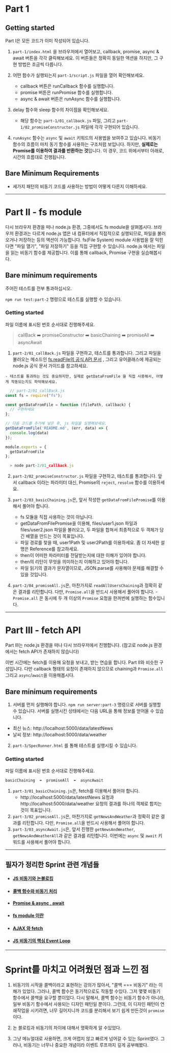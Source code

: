 # Part 1
## Getting started

Part I은 모든 코드가 이미 작성되어 있습니다.

1. `part-1/index.html` 을 브라우저에서 열어보고, callback, promise, async & await 버튼을 각각 클릭해보세요. 이 버튼들은 정확히 동일한 액션을 하지만, 그 구현 방법은 조금씩 다릅니다.
2. 어떤 함수가 실행되는지 `part-1/script.js` 파일을 열어 확인해보세요. 
   - callback 버튼은 runCallback 함수를 실행합니다.
   - promise 버튼은 runPromise 함수를 실행합니다.
   - async & await 버튼은 runAsync 함수를 실행합니다.
3. delay 함수와 sleep 함수의 차이점을 확인해보세요.
   - 해당 함수는 `part-1/01_callback.js` 파일, 그리고 `part-1/02_promiseConstructor.js` 파일에 각각 구현되어 있습니다. 

4. `runAsync` 함수는 `async` 및 `await` 키워드의 사용법을 보여주고 있습니다. 비동기 함수의 흐름이 마치 동기 함수를 사용하는 구조처럼 보입니다. 하지만, **실제로는 Promise를 이용하여 결과를 반환하는 것**입니다. 이 경우, 코드 위에서부터 아래로, 시간의 흐름대로 진행됩니다. 

## Bare Minimum Requirements

- 세가지 패턴의 비동기 코드를 사용하는 방법이 어떻게 다른지 이해하세요.

---------------

# Part II - fs module

다시 브라우저 환경을 떠나 node.js 환경, 그중에서도 fs module을 살펴봅시다. 브라우저 환경과는 다르게 node.js 앱은 내 컴퓨터에서 직접적으로 실행되므로, 파일을 불러오거나 저장하는 등의 액션이 가능합니다. fs(File System) module 사용법을 잘 익힌다면 "파일 열기", "파일 저장하기" 등을 직접 구현할 수 있습니다. node.js 에서는 파일을 읽는 비동기 함수를 제공합니다. 이를 통해 callback, Promise 구현을 실습해봅시다.
  
## Bare minimum requirements

주어진 테스트를 전부 통과하십시오.

`npm run test:part-2` 명령으로 테스트를 실행할 수 있습니다.
  
### Getting started

  파일 이름에 표시된 번호 순서대로 진행해주세요.
  
>   callBack  ➡️  promiseConstructor  ➡️  basicChaining  ➡️  promiseAll  ➡️  asyncAwait
  
  1. `part-2/01_callBack.js` 파일을 구현하고, 테스트를 통과합니다. 그리고 파일을 불러오는 메소드인 [fs.readFile의 공식 API 문서](https://nodejs.org/dist/latest-v14.x/docs/api/fs.html#fs_fs_readfile_path_options_callback) , 그리고 유어클래스에 제공되는 node.js 공식 문서 가이드를 참고하세요.
  
    - 테스트를 통과하는 것도 중요하지만, 실제로 getDataFromFile 을 직접 사용해서, 어떻게 작동되는지도 파악해보세요.
  
 
```js
  // part-2/01_callBack.js
const fs = require("fs");

const getDataFromFile = function (filePath, callback) {
  // 구현하세요
};

// 다음 코드를 추가해 넣은 후, js 파일을 실행해보세요.
getDataFromFile('README.md', (err, data) => {
  console.log(data)
});

module.exports = {
  getDataFromFile
};
```
```js
  > node part-2/01_callback.js
```
2. `part-2/02_promiseConstructor.js` 파일을 구현하고, 테스트를 통과합니다. 앞서 callback 이라는 파라미터 대신, Promise의 `reject`, `resolve` 함수를 이용하세요.
  
3. `part-2/03_basicChaining.js`은, 앞서 작성한 `getDataFromFilePromise`를 이용해서 풀어야 합니다.

   -  fs 모듈을 직접 사용하는 것이 아닙니다.
   - getDataFromFilePromise을 이용해, files/user1.json 파일과 files/user2.json 파일을 불러오고, 두 파일을 합쳐서 최종적으로 두 객체가 담긴 배열을 만드는 것이 목표입니다.
   - 파일 경로를 찾을 때, user1Path 및 user2Path를 이용하세요. 좀 더 자세한 설명은 Reference를 참고하세요.
   - then이 어떠한 파라미터를 전달받는지에 대한 이해가 있어야 합니다.
   - then의 리턴이 무엇을 의미하는지 이해하고 있어야 합니다.
   - 파일 읽기의 결과가 문자열이므로, JSON.parse를 사용해야 문제를 해결할 수 있을 것입니다.

  4. `part-2/04_promiseAll.js`은, 마찬가지로 `readAllUsersChaining`과 정확히 같은 결과를 리턴합니다. 다만, `Promise.all`을 반드시 사용해서 풀어야 합니다.
    - `Promise.all` 은 동시에 두 개 이상의 `Promise` 요청을 한꺼번에 실행하는 함수입니다.

---------------
  
  # Part III - fetch API


Part III는 node.js 환경을 떠나 다시 브라우저에서 진행합니다. (참고로 node.js 환경에서는 fetch API가 존재하지 않습니다)

이번 시간에는 fetch를 이용해 요청을 보내고, 받는 연습을 합니다. Part II와 비슷한 구성입니다. 다만 callback 형태의 요청이 존재하지 않으므로 chaining과 `Promise.all` 그리고 `async`/`await`을 이용해봅시다.

## Bare minimum requirements
1. 서버를 먼저 실행해야 합니다.
`npm run server:part-3` 명령으로 서버를 실행할 수 있습니다. 서버를 실행시킨 상태에서는 다음 URL을 통해 정보를 얻어올 수 있습니다.
- 최신 뉴스: http://localhost:5000/data/latestNews
- 날씨 정보: http://localhost:5000/data/weather

2. `part-3/SpecRunner.html` 를 통해 테스트를 실행시킬 수 있습니다.

### Getting started

파일 이름에 표시된 번호 순서대로 진행해주세요.
```js
basicChaining  ➡️  promiseAll  ➡️  asyncAwait
```
1. `part-3/01_basicChaining.js`은, fetch를 이용해서 풀어야 합니다.
   - http://localhost:5000/data/latestNews 요청과 http://localhost:5000/data/weather 요청의 결과를 하나의 객체로 합치는 것이 목표입니다.
2. `part-3/02_promiseAll.js`은, 마찬가지로 `getNewsAndWeather`과 정확히 같은 결과를 리턴합니다. 다만, `Promise.all`을 반드시 사용해서 풀어야 합니다.
3. `part-3/03_asyncAwait.js`은, 앞서 진행한 `getNewsAndWeather`, `getNewsAndWeatherAll`과 같은 결과를 리턴합니다. 이번에는 `async` 및 `await` 키워드를 사용해서 풀어야 합니다.

--------

## 필자가 정리한 Sprint 관련 개념들

- #### [JS 비동기와 논블로킹](https://velog.io/@gil0127/JS-%EB%B9%84%EB%8F%99%EA%B8%B0-asynchronous) 

- #### [콜백 함수와 비동기 처리](https://velog.io/@gil0127/%EC%BD%9C-%EC%8A%A4%ED%83%9D%EA%B3%BC-%EB%B9%84%EB%8F%99%EA%B8%B0-%ED%95%A8%EC%88%98)

- #### [Promise & async , await](https://velog.io/@gil0127/Promise-async-await)

- #### [fs module 이란](https://velog.io/@gil0127/fs-module-%EC%9D%B4%EB%9E%80)

- #### [AJAX 와 fetch](https://velog.io/@gil0127/%EB%82%A0%EC%94%A8-API-Sprint-%EC%A7%84%ED%96%89%ED%95%98%EB%A9%B4%EC%84%9C-%EB%B0%B0%EC%9A%B4-%EC%A0%90)

- #### [JS 비동기의 핵심 Event Loop](https://velog.io/@gil0127/JS-%EB%B9%84%EB%8F%99%EA%B8%B0-%ED%95%B5%EC%8B%AC-Event-Loop)

---------------

# Sprint를 마치고 어려웠던 점과 느낀 점

1. 비동기의 시작을 콜백이라고 표현하는 강의가 많아서, "콜백 === 비동기" 라는 이해가 있었다. 그러나, 콜백 함수은 동기적으로도 작동할 수있다. 그저 몇몇 비동기 함수에서 콜백을 요구할 뿐이었다.
다시 말해서, 콜백 함수는 비동기 함수가 아니라, 일부 비동기 함수에서 사용되는 디자인 패턴일 뿐이다. 
그런데, 이 디자인 패턴이 연쇄작업을 시키려면, 너무 길어지니까 코드를 분리해서 보기 쉽게 만든것이 `promise`이다.

2. 논 블로킹과 비동기의 차이에 대해서 명확하게 알 수있었다.

3. 그냥 메뉴얼대로 사용하면, 크게 어렵지 않고 빠르게 넘어갈 수 있는 Sprint였다. 그러나, 비동기는 너무나 중요한 개념이라 이벤트 루프까지 깊게 공부해봤다. 



